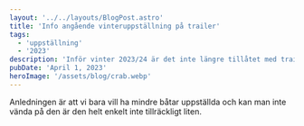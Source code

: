 ```yaml
---
layout: '../../layouts/BlogPost.astro'
title: 'Info angående vinteruppställning på trailer'
tags:
  - 'uppställning'
  - '2023'
description: 'Inför vinter 2023/24 är det inte längre tillåtet med trailer vid vinteruppställning.'
pubDate: 'April 1, 2023'
heroImage: '/assets/blog/crab.webp'
---
```


Anledningen är att vi bara vill ha mindre båtar uppställda och kan man inte vända på den är den helt enkelt inte tillräckligt liten.

